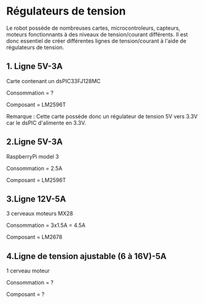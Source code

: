 # Régulateurs de tension

<p>Le robot possède de nombreuses cartes, microcontroleurs, capteurs, moteurs fonctionnants à des niveaux de tension/courant différents. Il est donc essentiel de créer différentes lignes de tension/courant à l'aide de régulateurs de tension.</p>

## 1. Ligne 5V-3A
<p>Carte contenant un dsPIC33FJ128MC</p>
<p>Consommation = ?</p>
<p>Composant = LM2596T</p>
<p></p>
<p>Remarque : Cette carte possède donc un régulateur de tension 5V vers 3.3V car le dsPIC d'alimente en 3.3V.</p>
<p></p>

## 2.Ligne 5V-3A
<p>RaspberryPi model 3</p>
<p>Consommation = 2.5A</p>
<p>Composant = LM2596T</p>
<p></p>

## 3.Ligne 12V-5A
<p>3 cerveaux moteurs MX28</p>
<p>Consommation = 3x1.5A = 4.5A</p>
<p>Composant = LM2678</p>
<p></p>

## 4.Ligne de tension ajustable (6 à 16V)-5A
<p>1 cerveau moteur</p>
<p>Consommation = ?</p>
<p>Composant = ?</p>
<p></p>
